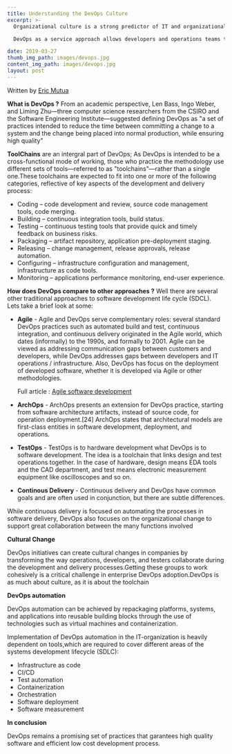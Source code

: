 ```yaml
---
title: Understanding the DevOps Culture
excerpt: >-
  Organizational culture is a strong predictor of IT and organizational performance. Cultural practices such as information flow, collaboration, shared responsibilities, learning from failures and new ideas are central to DevOps.

  DevOps as a service approach allows developers and operations teams to take greater control of their applications and infrastructure without hindering speed.

date: 2019-03-27
thumb_img_path: images/devops.jpg
content_img_path: images/devops.jpg
layout: post
---
```


<!-- Photo from [einfochips](https://www.einfochips.com)-->

Written by [Eric Mutua](#)

**What is DevOps ?** From an academic perspective, Len Bass, Ingo Weber, and Liming Zhu—three computer science researchers from the CSIRO and the Software Engineering Institute—suggested defining DevOps as "a set of practices intended to reduce the time between committing a change to a system and the change being placed into normal production, while ensuring high quality"

**ToolChains** are an intergral part of DevOps; As DevOps is intended to be a cross-functional mode of working, those who practice the methodology use different sets of tools—referred to as "toolchains"—rather than a single one.These toolchains are expected to fit into one or more of the following categories, reflective of key aspects of the development and delivery process:

- Coding – code development and review, source code management tools, code merging.
- Building – continuous integration tools, build status.
- Testing – continuous testing tools that provide quick and timely feedback on business risks.
- Packaging – artifact repository, application pre-deployment staging.
- Releasing – change management, release approvals, release automation.
- Configuring – infrastructure configuration and management, infrastructure as code tools.
- Monitoring – applications performance monitoring, end-user experience.

**How does DevOps compare to other approaches ?** Well there are several other traditional approaches to software development life cycle (SDCL). Lets take a brief look at some:

- **Agile** - Agile and DevOps serve complementary roles: several standard DevOps practices such as automated build and test, continuous integration, and continuous delivery originated in the Agile world, which dates (informally) to the 1990s, and formally to 2001. Agile can be viewed as addressing communication gaps between customers and developers, while DevOps addresses gaps between developers and IT operations / infrastructure. Also, DevOps has focus on the deployment of developed software, whether it is developed via Agile or other methodologies.

  Full article : [Agile software development](https://en.wikipedia.org/wiki/Agile_software_development)

- **ArchOps** - ArchOps presents an extension for DevOps practice, starting from software architecture artifacts, instead of source code, for operation deployment.[24] ArchOps states that architectural models are first-class entities in software development, deployment, and operations.

- **TestOps** - TestOps is to hardware development what DevOps is to software development. The idea is a toolchain that links design and test operations together. In the case of hardware, design means EDA tools and the CAD department, and test means electronic measurement equipment like oscilloscopes and so on.

- **Continous Delivery** - Continuous delivery and DevOps have common goals and are often used in conjunction, but there are subtle differences.

While continuous delivery is focused on automating the processes in software delivery, DevOps also focuses on the organizational change to support great collaboration between the many functions involved

**Cultural Change**

DevOps initiatives can create cultural changes in companies by transforming the way operations, developers, and testers collaborate during the development and delivery processes.Getting these groups to work cohesively is a critical challenge in enterprise DevOps adoption.DevOps is as much about culture, as it is about the toolchain

**DevOps automation**

DevOps automation can be achieved by repackaging platforms, systems, and applications into reusable building blocks through the use of technologies such as virtual machines and containerization.

Implementation of DevOps automation in the IT-organization is heavily dependent on tools,which are required to cover different areas of the systems development lifecycle (SDLC):

- Infrastructure as code
- CI/CD
- Test automation
- Containerization
- Orchestration
- Software deployment
- Software measurement

**In conclusion**

DevOps remains a promising set of practices that garantees high quality software and efficient low cost development process.
